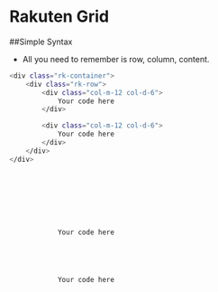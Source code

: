 # Rakuten Grid

##Simple Syntax
- All you need to remember is row, column, content.


```bash
<div class="rk-container">
    <div class="rk-row">
        <div class="col-m-12 col-d-6">
            Your code here
        </div>

        <div class="col-m-12 col-d-6">
            Your code here
        </div>
    </div>
</div>

```

<pre>
    <code>
        <div class="rk-container">
    <div class="rk-row">
        <div class="col-m-12 col-d-6">
            Your code here
        </div>

        <div class="col-m-12 col-d-6">
            Your code here
        </div>
    </div>
</div>

    </code>
</pre>


